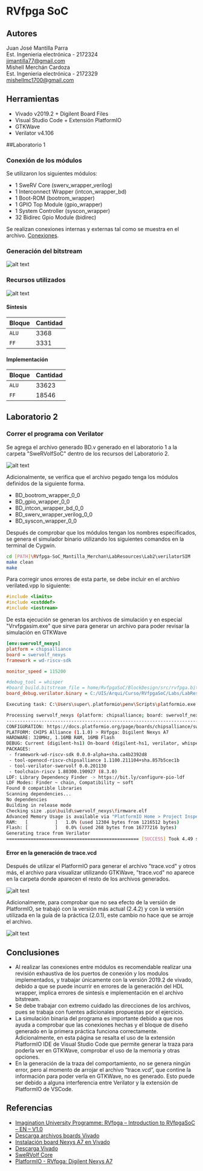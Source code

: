 # RVfpga SoC

## Autores
Juan José Mantilla Parra
<br/>
Est. Ingenieria electrónica - 2172324
<br/>
jjmantilla77@gmail.com
<br/>
Mishell Merchán Cardoza
<br/>
Est. Ingenieria electrónica - 2172329
<br/>
mishellmc1700@gmail.com

## Herramientas
- Vivado v2019.2 + Digilent Board Files
- Visual Studio Code + Extensión PlatformIO
- GTKWave
- Verilator v4.106

##Laboratorio 1

### Conexión de los módulos
Se utilizaron los siguientes módulos:

- 1 SweRV Core (swerv_wrapper_verilog)
- 1 Interconnect Wrapper (intcon_wrapper_bd)
- 1 Boot-ROM (bootrom_wrapper)
- 1 GPIO Top Module (gpio_wrapper)
- 1 System Controller (syscon_wrapper)
- 32 Bidirec Gpio Module (bidirec)

Se realizan conexiones internas y externas tal como se muestra en el archivo.
[Conexiones](https://github.com/Merchan00/RVfpga-SoC_Mantilla_Merchan/blob/main/BD.pdf).

### Generación del bitstream
![alt text](https://github.com/Merchan00/RVfpga-SoC_Mantilla_Merchan/blob/main/Bitstream.png)

### Recursos utilizados 
![alt text](https://github.com/Merchan00/RVfpga-SoC_Mantilla_Merchan/blob/main/LUT.png)

#### Síntesis 

| Bloque   | Cantidad  |
| -------- | ----------|
| `ALU`    | 3368      |
| `FF`     | 3331      |

#### Implementación 

| Bloque   | Cantidad  |
| -------- | ----------|
| `ALU`    | 33623     |
| `FF`     | 18546     |

## Laboratorio 2

### Correr el programa con Verilator

Se agrega el archivo generado BD.v generado en el laboratorio 1 a la carpeta "SweRVolfSoC" dentro de los recursos del Laboratorio 2.

![alt text](https://github.com/Merchan00/RVfpga-SoC_Mantilla_Merchan/blob/main/BDonNewDir.png)

Adicionalmente, se verifica que el archivo pegado tenga los módulos definidos de la siguiente forma.

- BD_bootrom_wrapper_0_0
- BD_gpio_wrapper_0_0
- BD_intcon_wrapper_bd_0_0
- BD_swerv_wrapper_verilog_0_0
- BD_syscon_wrapper_0_0

Después de comprobar que los módulos tengan los nombres especificados, se genera el simulador binario utilizando los siguientes comandos en la terminal de Cygwin.

```sh
cd [PATH]\RVfpga-SoC_Mantilla_Merchan\LabResources\Lab2\verilatorSIM
make clean
make
```
Para corregir unos errores de esta parte, se debe incluir en el archivo verilated.vpp lo siguiente:
```cpp
#include <limits>
#include <cstddef>
#include <iostream>
```

De esta ejecución se generan los archivos de simulación y en especial "Vrvfpgasim.exe" que sirve para generar un archivo para poder revisar la simulación en GTKWave

```ini
[env:swervolf_nexys]
platform = chipsalliance
board = swervolf_nexys
framework = wd-riscv-sdk

monitor_speed = 115200

#debug_tool = whisper
#board_build.bitstream_file = home/RvfpgaSoC/BlockDesign/src/rvfpga.bit
board_debug.verilator.binary = C:/UIS/Arqui/Curso/RVfpgaSoC/Labs/LabResources/Lab2/verilatorSIM/Vrvfpgasim.exe
```

```sh
Executing task: C:\Users\super\.platformio\penv\Scripts\platformio.exe run --target generate_trace --environment swervolf_nexys <

Processing swervolf_nexys (platform: chipsalliance; board: swervolf_nexys; framework: wd-riscv-sdk)
-------------------------------------------------------------------------------------------------------------------------------Verbose mode can be enabled via `-v, --verbose` option
CONFIGURATION: https://docs.platformio.org/page/boards/chipsalliance/swervolf_nexys.html
PLATFORM: CHIPS Alliance (1.1.0) > RVfpga: Digilent Nexys A7
HARDWARE: 320MHz, 1.16MB RAM, 16MB Flash
DEBUG: Current (digilent-hs1) On-board (digilent-hs1, verilator, whisper) External (olimex-arm-usb-ocd, olimex-arm-usb-ocd-h, olimex-arm-usb-tiny-h, olimex-jtag-tiny)
PACKAGES:
 - framework-wd-riscv-sdk 0.0.0-alpha+sha.ca4b2392d8
 - tool-openocd-riscv-chipsalliance 1.1100.211104+sha.857b5cec1b
 - tool-verilator-swervolf 0.0.201130
 - toolchain-riscv 1.80300.190927 (8.3.0)
LDF: Library Dependency Finder -> https://bit.ly/configure-pio-ldf
LDF Modes: Finder ~ chain, Compatibility ~ soft
Found 0 compatible libraries
Scanning dependencies...
No dependencies
Building in release mode
Checking size .pio\build\swervolf_nexys\firmware.elf
Advanced Memory Usage is available via "PlatformIO Home > Project Inspect"
RAM:   [          ]   1.0% (used 12304 bytes from 1216512 bytes)
Flash: [          ]   0.0% (used 268 bytes from 16777216 bytes)
Generating trace from Verilator
================================================= [SUCCESS] Took 4.49 seconds =================================================
```

#### Error en la generación de trace.vcd

Después de utilizar el PlatformIO para generar el archivo "trace.vcd" y otros más, el archivo para visualizar utilizando GTKWave, "trace.vcd" no aparece en la carpeta donde aparecen el resto de los archivos generados.

![alt text](https://github.com/Merchan00/RVfpga-SoC_Mantilla_Merchan/blob/main/NotTrace.png)

Adicionalmente, para comprobar que no sea efecto de la versión de PlatformIO, se trabajó con la versión más actual (2.4.2) y con la versión utilizada en la guía de la práctica (2.0.1), este cambio no hace que se arroje el archivo.

![alt text](https://github.com/Merchan00/RVfpga-SoC_Mantilla_Merchan/blob/main/plat.png)


## Conclusiones
- Al realizar las conexiones entre módulos es recomendable realizar una revisión exhaustiva de los puertos de conexión y los modulos implementados, y trabajar únicamente con la versión 2019.2 de vivado, debido a que se puede incurrir en errores de la generación del HDL wrapper, implica errores de sintesís e implementación en el archivo bitstream.
- Se debe trabajar con extremo cuidado las direcciones de los archivos, pues se trabaja con fuentes adicionales propuestas por el ejercicio. 
- La simulación binaria del programa es importante debido a que nos ayuda a comprobar que las conexiones hechas y el bloque de diseño generado en la primera práctica funciona correctamente. Adicionalmente, en esta página se resalta el uso de la extensión PlatformIO IDE de Visual Studio Code que permite generar la traza para poderla ver en GTKWave, comprobar el uso de la memoria y otras opciones.
- En la generación de la traza del comportamiento, no se genera ningún error, pero al momento de arrojar el archivo “trace.vcd”, que contine la información para poder verla en GTKWave, no es generado. Esto puede ser debido a alguna interferencia entre Verilator y la extensión de PlatformIO de VSCode.



## Referencias
- [Imagination University Programme: RVfpga – Introduction to RVfpgaSoC – EN – V1.0](https://university.imgtec.com/resources/download/rvfpgasoc-v1-0/)
- [Descarga archivos boards Vivado](https://digilent.com/reference/programmable-logic/guides/installing-vivado-and-sdk?redirect=1#installing_digilent_board_files)
- [Instalación board Nexys A7 en Vivado](https://store.digilentinc.com/nexys-a7-fpga-trainer-board-recommended-for-ece-curriculum/)
- [Descarga Vivado](https://www.xilinx.com/support/download/index.html/content/xilinx/en/downloadNav/vivado-design-tools/2019-2.html)
- [SweRVolf Core](https://github.com/chipsalliance/Cores-SweRVolf)
- [PlatformIO - RVfpga: Digilent Nexys A7](https://docs.platformio.org/en/latest/boards/chipsalliance/swervolf_nexys.html)



